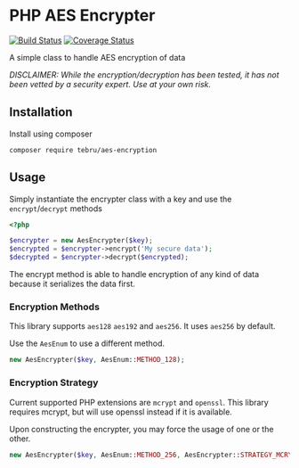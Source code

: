 # PHP AES Encrypter

[![Build Status](https://travis-ci.org/tebru/aes-encryption.svg?branch=master)](https://travis-ci.org/tebru/aes-encryption)
[![Coverage Status](https://coveralls.io/repos/tebru/aes-encryption/badge.svg?branch=master)](https://coveralls.io/r/tebru/aes-encryption?branch=master)

A simple class to handle AES encryption of data

*DISCLAIMER: While the encryption/decryption has been tested, it has not been vetted by a security expert.  Use at your own risk.*

## Installation

Install using composer

```
composer require tebru/aes-encryption
```

## Usage

Simply instantiate the encrypter class with a key and use the `encrypt`/`decrypt` methods

```php
<?php

$encrypter = new AesEncrypter($key);
$encrypted = $encrypter->encrypt('My secure data');
$decrypted = $encrypter->decrypt($encrypted);
```

The encrypt method is able to handle encryption of any kind of data because it serializes the data first.

### Encryption Methods

This library supports `aes128` `aes192` and `aes256`.  It uses `aes256` by default.

Use the `AesEnum` to use a different method.

```php
new AesEncrypter($key, AesEnum::METHOD_128);
```

### Encryption Strategy

Current supported PHP extensions are `mcrypt` and `openssl`.  This library requires mcrypt, but will use openssl instead
if it is available.

Upon constructing the encrypter, you may force the usage of one or the other.

```php
new AesEncrypter($key, AesEnum::METHOD_256, AesEncrypter::STRATEGY_MCRYPT);
```
